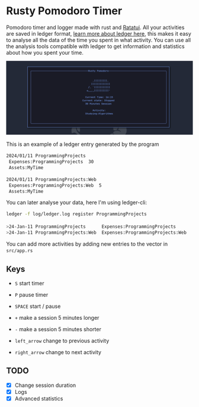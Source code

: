 # Rusty Pomodoro Timer

Pomodoro timer and logger made with rust and [Ratatui](https://ratatui.rs/).
All your activities are saved in ledger format, [learn more about ledger here](https://ledger-cli.org/doc/ledger3.html), this makes it easy to analyse all the data of the time you spent in what activity. You can use all the analysis tools compatible with ledger to get information and statistics about how you spent your time.

![example](./assets/screenshot.png)

This is an example of a ledger entry generated by the program

```
2024/01/11 ProgrammingProjects
 Expenses:ProgrammingProjects  30
 Assets:MyTime

2024/01/11 ProgrammingProjects:Web
 Expenses:ProgrammingProjects:Web  5
 Assets:MyTime
```

You can later analyse your data, here I'm using ledger-cli:
```bash
ledger -f log/ledger.log register ProgrammingProjects 

>24-Jan-11 ProgrammingProjects      Expenses:ProgrammingProjects       30   30
>24-Jan-11 ProgrammingProjects:Web  Expenses:ProgrammingProjects:Web   5    35
```

You can add more activities by adding new entries to the vector in `src/app.rs`

## Keys

- `S` start timer

- `P` pause timer 

- `SPACE` start / pause

- `+` make a session 5 minutes longer

- `-` make a session 5 minutes shorter

- `left_arrow` change to previous activity

- `right_arrow` change to next activity


## TODO
- [x] Change session duration
- [x] Logs
- [x] Advanced statistics
